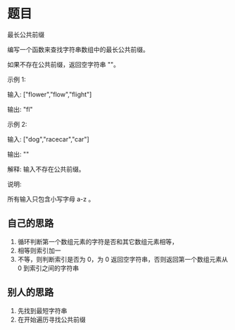 # 题目

最长公共前缀

编写一个函数来查找字符串数组中的最长公共前缀。

如果不存在公共前缀，返回空字符串 ""。

示例 1:

输入: ["flower","flow","flight"]

输出: "fl"

示例 2:

输入: ["dog","racecar","car"]

输出: ""

解释: 输入不存在公共前缀。

说明:

所有输入只包含小写字母 a-z 。

## 自己的思路

1.  循环判断第一个数组元素的字符是否和其它数组元素相等，
2.  相等则索引加一
3.  不等，则判断索引是否为 0，为 0 返回空字符串，否则返回第一个数组元素从 0 到索引之间的字符串

## 别人的思路

1.  先找到最短字符串
2.  在开始遍历寻找公共前缀
